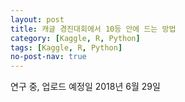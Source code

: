 ```yaml
---
layout: post
title: 캐글 경진대회에서 10등 안에 드는 방법 
category: [Kaggle, R, Python] 
tags: [Kaggle, R, Python]
no-post-nav: true
---
```


연구 중, 업로드 예정일 2018년 6월 29일


